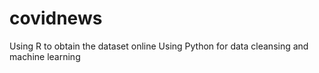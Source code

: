 # covidnews
Using R to obtain the dataset online
Using Python for data cleansing and machine learning
